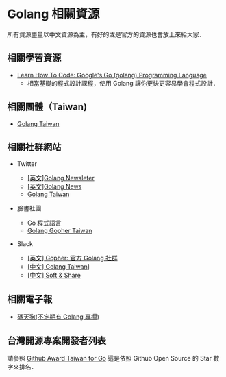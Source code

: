 # Golang 相關資源

所有資源盡量以中文資源為主，有好的或是官方的資源也會放上來給大家．

## 相關學習資源

- [Learn How To Code: Google's Go (golang) Programming Language](https://www.udemy.com/learn-how-to-code)
  - 相當基礎的程式設計課程，使用 Golang 讓你更快更容易學會程式設計． 

## 相關團體（Taiwan)

- [Golang Taiwan](http://golang.kktix.cc/) 

## 相關社群網站

- Twitter 
  - [[英文]Golang Newsleter](https://twitter.com/golangweekly)
  - [[英文]Golang News](https://twitter.com/golang_news)
  - [Golang Taiwan](https://twitter.com/golangtw)

- 臉書社團
  - [Go 程式語言](https://www.facebook.com/groups/269001993248363/)
  - [Golang Gopher Taiwan](https://www.facebook.com/groups/1667684473462867/)

- Slack
  - [[英文] Gopher: 官方 Golang 社群](http://coc.golangbridge.org/)
  - [[中文] Golang Taiwan](https://golangtw-slackin.herokuapp.com/)]
  - [[中文] Soft & Share](https://softnshare.herokuapp.com/)

## 相關電子報

- [碼天狗(不定期有 Golang 專欄)](http://weekly.codetengu.com/)

## 台灣開源專案開發者列表 

請參照 [Github Award Taiwan for Go](http://github-awards.com/users?country=taiwan&language=go) 這是依照 Github Open Source 的 Star 數字來排名．
